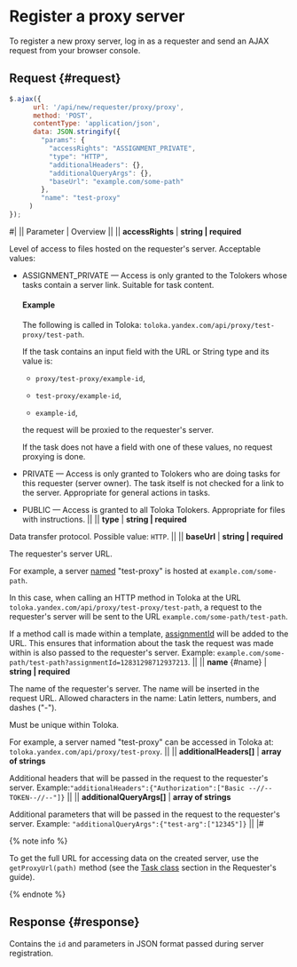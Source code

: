 # Register a proxy server

To register a new proxy server, log in as a requester and send an AJAX request from your browser console.

## Request {#request}

```js
$.ajax({
      url: '/api/new/requester/proxy/proxy',
      method: 'POST',
      contentType: 'application/json',
      data: JSON.stringify({
        "params": {
          "accessRights": "ASSIGNMENT_PRIVATE",
          "type": "HTTP",
          "additionalHeaders": {},
          "additionalQueryArgs": {},
          "baseUrl": "example.com/some-path"
        },
        "name": "test-proxy"
     )
});
```

#|
|| Parameter | Overview ||
|| **accessRights** | **string \| required**

Level of access to files hosted on the requester's server. Acceptable values:

- ASSIGNMENT_PRIVATE — Access is only granted to the Tolokers whose tasks contain a server link. Suitable for task content.

    #### Example

    The following is called in Toloka: `toloka.yandex.com/api/proxy/test-proxy/test-path`.

    If the task contains an input field with the URL or String type and its value is:
    - `proxy/test-proxy/example-id`,

    - `test-proxy/example-id`,

    - `example-id`,

    the request will be proxied to the requester's server.

    If the task does not have a field with one of these values, no request proxying is done.

- PRIVATE — Access is only granted to Tolokers who are doing tasks for this requester (server owner). The task itself is not checked for a link to the server. Appropriate for general actions in tasks.

- PUBLIC — Access is granted to all Toloka Tolokers. Appropriate for files with instructions. ||
|| **type** | **string \| required**

Data transfer protocol. Possible value: `HTTP`. ||
|| **baseUrl** | **string \| required**

The requester's server URL.

For example, a server [named](#name) "test-proxy" is hosted at `example.com/some-path`.

In this case, when calling an HTTP method in Toloka at the URL `toloka.yandex.com/api/proxy/test-proxy/test-path`, a request to the requester's server will be sent to the URL `example.com/some-path/test-path`.

If a method call is made within a template, [assignmentId](#assignmentId) will be added to the URL. This ensures that information about the task the request was made within is also passed to the requester's server. Example: `example.com/some-path/test-path?assignmentId=12831298712937213`. ||
|| **name** {#name} | **string \| required**

The name of the requester's server. The name will be inserted in the request URL. Allowed characters in the name: Latin letters, numbers, and dashes ("-").

Must be unique within Toloka.

For example, a server named "test-proxy" can be accessed in Toloka at: `toloka.yandex.com/api/proxy/test-proxy`. ||
|| **additionalHeaders[]** | **array of strings**

Additional headers that will be passed in the request to the requester's server. Example:``` "additionalHeaders":{"Authorization":["Basic
       --//--TOKEN--//--"]} ``` ||
|| **additionalQueryArgs[]** | **array of strings**

Additional parameters that will be passed in the request to the requester's server. Example:
``` "additionalQueryArgs":{"test-arg":["12345"]} ```
||
|#


{% note info %}

To get the full URL for accessing data on the created server, use the `getProxyUrl(path)` method (see the [Task class](https://toloka.ai/docs/guide/concepts/js/task.html) section in the Requester's guide).

{% endnote %}


## Response {#response}

Contains the `id` and parameters in JSON format passed during server registration.
